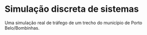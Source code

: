 # Simulação discreta de sistemas

Uma simulação real de tráfego de um trecho do município de Porto Belo/Bombinhas.
